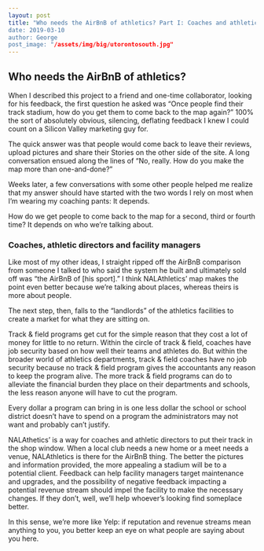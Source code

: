 ```yaml
---
layout: post
title: "Who needs the AirBnB of athletics? Part I: Coaches and athletics directors
date: 2019-03-10
author: George
post_image: "/assets/img/big/utorontosouth.jpg"
---
```


<h2>Who needs the AirBnB of athletics?</h2>

When I described this project to a friend and one-time collaborator, looking for his feedback, the first question he asked was “Once people find their track stadium, how do you get them to come back to the map again?” 100% the sort of absolutely obvious, silencing, deflating feedback I knew I could count on a Silicon Valley marketing guy for. 

The quick answer was that people would come back to leave their reviews, upload pictures and share their Stories on the other side of the site. A long conversation ensued along the lines of “No, really. How do you make the map more than one-and-done?”

Weeks later, a few conversations with some other people helped me realize that my answer should have started with the two words I rely on most when I’m wearing my coaching pants: It depends.

How do we get people to come back to the map for a second, third or fourth time? It depends on who we’re talking about.

<h3>Coaches, athletic directors and facility managers</h3>

Like most of my other ideas, I straight ripped off the AirBnB comparison from someone I talked to who said the system he built and ultimately sold off was “the AirBnB of [his sport].” I think NALAthletics’ map makes the point even better because we’re talking about places, whereas theirs is more about people. 

The next step, then, falls to the “landlords” of the athletics facilities to create a market for what they are sitting on.

Track & field programs get cut for the simple reason that they cost a lot of money for little to no return. Within the circle of track & field, coaches have job security based on how well their teams and athletes do. But within the broader world of athletics departments, track & field coaches have no job security because no track & field program gives the accountants any reason to keep the program alive. The more track & field programs can do to alleviate the financial burden they place on their departments and schools, the less reason anyone will have to cut the program.  

Every dollar a program can bring in is one less dollar the school or school district doesn’t have to spend on a program the administrators may not want and probably can’t justify. 

NALAthetics’ is a way for coaches and athletic directors to put their track in the shop window. When a local club needs a new home or a meet needs a venue, NALAthletics is there for the AirBnB thing. The better the pictures and information provided, the more appealing a stadium will be to a potential client. Feedback can help facility managers target maintenance and upgrades, and the possibility of negative feedback impacting a potential revenue stream should impel the facility to make the necessary changes. If they don’t, well, we’ll help whoever’s looking find someplace better. 

In this sense, we’re more like Yelp: if reputation and revenue streams mean anything to you, you better keep an eye on what people are saying about you here.
